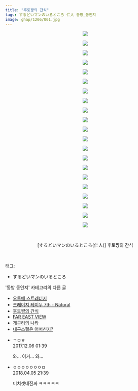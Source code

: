 ```yaml
---
title: "후토쨩의 간식"
tags: するどいマンのいるところ 仁人 동방_동인지
image: ghap/1206/001.jpg
---
```

<div class="article">
<p style="text-align: center; clear: none; float: none;"><img src="{{ site.nasurl }}/ghap/1206/001.jpg"/></p>
<p style="text-align: center; clear: none; float: none;"><img src="{{ site.nasurl }}/ghap/1206/002.jpg"/></p>
<p style="text-align: center; clear: none; float: none;"><img src="{{ site.nasurl }}/ghap/1206/003.jpg"/></p>
<p style="text-align: center; clear: none; float: none;"><img src="{{ site.nasurl }}/ghap/1206/004.jpg"/></p>
<p style="text-align: center; clear: none; float: none;"><img src="{{ site.nasurl }}/ghap/1206/005.jpg"/></p>
<p style="text-align: center; clear: none; float: none;"><img src="{{ site.nasurl }}/ghap/1206/006.jpg"/></p>
<p style="text-align: center; clear: none; float: none;"><img src="{{ site.nasurl }}/ghap/1206/007.jpg"/></p>
<p style="text-align: center; clear: none; float: none;"><img src="{{ site.nasurl }}/ghap/1206/008.jpg"/></p>
<p style="text-align: center; clear: none; float: none;"><img src="{{ site.nasurl }}/ghap/1206/009.jpg"/></p>
<p style="text-align: center; clear: none; float: none;"><img src="{{ site.nasurl }}/ghap/1206/010.jpg"/></p>
<p style="text-align: center; clear: none; float: none;"><img src="{{ site.nasurl }}/ghap/1206/011.jpg"/></p>
<p style="text-align: center; clear: none; float: none;"><img src="{{ site.nasurl }}/ghap/1206/012.jpg"/></p>
<p style="text-align: center; clear: none; float: none;"><img src="{{ site.nasurl }}/ghap/1206/013.jpg"/></p>
<p style="text-align: center; clear: none; float: none;"><img src="{{ site.nasurl }}/ghap/1206/014.jpg"/></p>
<p style="text-align: center; clear: none; float: none;"><img src="{{ site.nasurl }}/ghap/1206/015.jpg"/></p>
<p style="text-align: center; clear: none; float: none;"><img src="{{ site.nasurl }}/ghap/1206/016.jpg"/></p>
<p style="text-align: center; clear: none; float: none;"><img src="{{ site.nasurl }}/ghap/1206/017.jpg"/></p>
<p style="text-align: center; clear: none; float: none;"><img src="{{ site.nasurl }}/ghap/1206/018.jpg"/></p>
<p style="text-align: center; clear: none; float: none;"><img src="{{ site.nasurl }}/ghap/1206/019.jpg"/></p>
<p style="text-align: center; clear: none; float: none;"><img src="{{ site.nasurl }}/ghap/1206/020.jpg"/></p>
<p style="text-align: center; clear: none; float: none;"><img src="{{ site.nasurl }}/ghap/1206/021.jpg"/></p>
<p style="text-align: center; clear: none; float: none;"><br/></p>
<p style="text-align: center; clear: none; float: none;">[するどいマンのいるところ(仁人)] 후토쨩의 간식</p>
<p><br/></p>
</div><div class="tagTrail">
<p>태그: </p>
<ul>
<li>するどいマンのいるところ</li>
</ul>
</div><div class="another">
<p>'동방 동인지' 카테고리의 다른 글</p>
<ul>
<li><a href="/2016-07-29-ghap_1208">오토메 스트레터지</a></li>
<li><a href="/2016-07-29-ghap_1207">크레이지 레이무 7th - Natural</a></li>
<li><a href="/2016-07-29-ghap_1206">후토쨩의 간식</a></li>
<li><a href="/2016-07-29-ghap_1203">FAR EAST VIEW</a></li>
<li><a href="/2016-07-29-ghap_1202">개구리의 나라</a></li>
<li><a href="/2016-07-29-ghap_1201">내구스펠은 어떠신지?</a></li>
</ul>
</div><div class="cb_module cb_fluid">
<div class="cb_wrt cb_profile">
<div class="comment">
<ul>
<li class="cb_thumb_off" id="comment15145717">
<div class="cb_comment_area">
<div class="cb_info_area">
<div class="cb_section">
<span class="cb_nick_name">ㄱㅁㅎ</span>
</div>
<div class="cb_section">
<span class="cb_date">2017.12.06 01:39 </span>
</div>
</div>
<div class="cb_dsc_comment">
<p class="cb_dsc">
											와... 이거... 와...
										</p>
</div>
</div></li>
<li class="cb_thumb_off" id="comment15234003">
<div class="cb_comment_area">
<div class="cb_info_area">
<div class="cb_section">
<span class="cb_nick_name">ㅇㅇㅇㅇㅇㅇㅇㅁ</span>
</div>
<div class="cb_section">
<span class="cb_date">2018.04.05 21:39 </span>
</div>
</div>
<div class="cb_dsc_comment">
<p class="cb_dsc">
											미치겟네진짜 ㅋㅋㅋㅋㅋ
										</p>
</div>
</div></li>
</ul>
</div>
</div><!-- commentList close -->
</div>